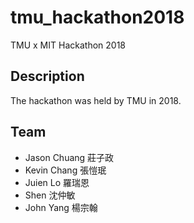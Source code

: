 # tmu_hackathon2018
TMU x MIT Hackathon 2018


## Description
The hackathon was held by  TMU in 2018.


## Team
* Jason Chuang 莊子政
* Kevin Chang	張愷珉
* Juien Lo 羅瑞恩
* Shen 沈仲敏
* John Yang 楊宗翰